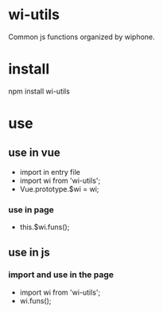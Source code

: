 # wi-utils
Common js functions organized by wiphone.

# install
npm install wi-utils

# use
## use in vue
* import in entry file
* import wi from 'wi-utils';
* Vue.prototype.$wi = wi;
### use in page
* this.$wi.funs();

## use in js
### import and use in the page
* import wi from 'wi-utils';
* wi.funs();